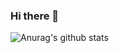 ### Hi there 👋

![Anurag's github stats](https://github-readme-stats.vercel.app/api?username=Yuri-Kim&show_icons=true&theme=dracula)
<!--
**Yuri-Kim/Yuri-Kim** is a ✨ _special_ ✨ repository because its `README.md` (this file) appears on your GitHub profile.

Here are some ideas to get you started:

- 🔭 I’m currently working on ...
- 🌱 I’m currently learning ...
- 👯 I’m looking to collaborate on ...
- 🤔 I’m looking for help with ...
- 💬 Ask me about ...
- 📫 How to reach me: ...
- 😄 Pronouns: ...
- ⚡ Fun fact: ...
-->
